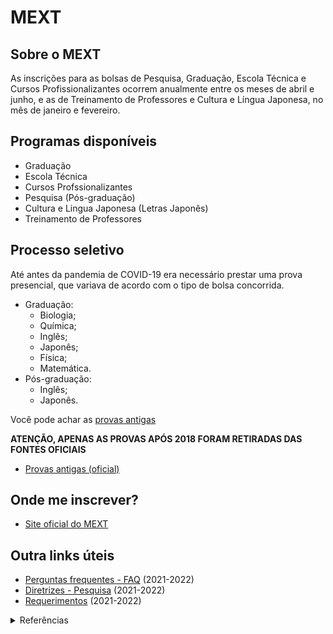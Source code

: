 # MEXT

## Sobre o MEXT
As inscrições para as bolsas de Pesquisa, Graduação, Escola Técnica e Cursos Profissionalizantes ocorrem anualmente entre os meses de abril e junho, e as de Treinamento de Professores e Cultura e Língua Japonesa, no mês de janeiro e fevereiro.

## Programas disponíveis
- Graduação
- Escola Técnica
- Cursos Profssionalizantes
- Pesquisa (Pós-graduação)
- Cultura e Lingua Japonesa (Letras Japonês)
- Treinamento de Professores


## Processo seletivo

Até antes da pandemia de COVID-19 era necessário prestar uma prova presencial, que variava de acordo com o tipo de bolsa concorrida.

- Graduação:
    - Biologia;
    - Química;
    - Inglês;
    - Japonês;
    - Física;
    - Matemática.
- Pós-graduação:
    - Inglês;
    - Japonês.
<!-- - # TODO: OUTROS -->

Você pode achar as [provas antigas](./exams/)  

**ATENÇÃO, APENAS AS PROVAS APÓS 2018 FORAM RETIRADAS DAS FONTES OFICIAIS**
- [Provas antigas (oficial)](https://www.studyinjapan.go.jp/en/planning/scholarship/application/examination/index.html)

## Onde me inscrever?
- [Site oficial do MEXT](https://www.br.emb-japan.go.jp/itpr_pt/bolsas_programas.html)

## Outra links úteis
- [Perguntas frequentes - FAQ](./faq-2022.pdf) (2021-2022)
- [Diretrizes - Pesquisa](./guidelines-research-2022.pdf) (2021-2022)
- [Requerimentos](./requirements-2021-2022.md) (2021-2022)

<details>
  <summary>Referências</summary>
  <ul>
    <li> Japão
      <ul>
       <li><a href="#">https://www.br.emb-japan.go.jp/itpr_pt/bolsas_programas.html</a></li>
      </ul>
    </li>
  </ul>
</details>
